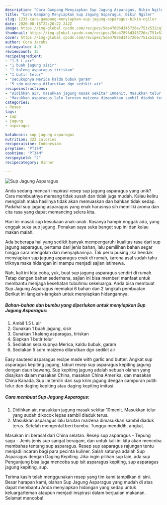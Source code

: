 ```yaml
---
description: "Cara Gampang Menyiapkan Sup Jagung Asparagus, Bikin Ngiler"
title: "Cara Gampang Menyiapkan Sup Jagung Asparagus, Bikin Ngiler"
slug: 1233-cara-gampang-menyiapkan-sup-jagung-asparagus-bikin-ngiler
date: 2020-08-15T22:28:22.242Z
image: https://img-global.cpcdn.com/recipes/5da47896d345726e/751x532cq70/sup-jagung-asparagus-foto-resep-utama.jpg
thumbnail: https://img-global.cpcdn.com/recipes/5da47896d345726e/751x532cq70/sup-jagung-asparagus-foto-resep-utama.jpg
cover: https://img-global.cpcdn.com/recipes/5da47896d345726e/751x532cq70/sup-jagung-asparagus-foto-resep-utama.jpg
author: Cora Jacobs
ratingvalue: 4.9
reviewcount: 15
recipeingredient:
- "1.5 L air"
- "1 buah jagung sisir"
- "1 kaleng asparagus tiriskan"
- "1 butir telur"
- "secukupnya Merica kaldu bubuk garam"
- "5 sdm maizena dilarutkan dgn sedikit air"
recipeinstructions:
- "Didihkan air, masukkan jagung masak sekitar 10menit. Masukkan telur yang sudah dikocok lepas sambil diaduk terus."
- "Masukkan asparagus lalu larutan maizena dimasukkan sambil diaduk terus. Setelah mengental beri bumbu. Tunggu mendidih, angkat."
categories:
- Resep
tags:
- sup
- jagung
- asparagus

katakunci: sup jagung asparagus 
nutrition: 223 calories
recipecuisine: Indonesian
preptime: "PT17M"
cooktime: "PT34M"
recipeyield: "2"
recipecategory: Dinner

---
```



![Sup Jagung Asparagus](https://img-global.cpcdn.com/recipes/5da47896d345726e/751x532cq70/sup-jagung-asparagus-foto-resep-utama.jpg)

Anda sedang mencari inspirasi resep sup jagung asparagus yang unik? Cara membuatnya memang tidak susah dan tidak juga mudah. Kalau keliru mengolah maka hasilnya tidak akan memuaskan dan bahkan tidak sedap. Padahal sup jagung asparagus yang enak harusnya sih memiliki aroma dan cita rasa yang dapat memancing selera kita.

Hari ini masak sup kesukaan anak-anak. Rasanya hampir enggak ada, yang enggak suka sup jagung. Ponakan saya suka banget sup ini dan kalau makan malah.

Ada beberapa hal yang sedikit banyak mempengaruhi kualitas rasa dari sup jagung asparagus, pertama dari jenis bahan, lalu pemilihan bahan segar hingga cara mengolah dan menyajikannya. Tak perlu pusing jika hendak menyiapkan sup jagung asparagus enak di rumah, karena asal sudah tahu triknya maka hidangan ini mampu menjadi sajian istimewa.


Nah, kali ini kita coba, yuk, buat sup jagung asparagus sendiri di rumah. Tetap dengan bahan sederhana, sajian ini bisa memberi manfaat untuk membantu menjaga kesehatan tubuhmu sekeluarga. Anda bisa membuat Sup Jagung Asparagus memakai 6 bahan dan 2 langkah pembuatan. Berikut ini langkah-langkah untuk menyiapkan hidangannya.

<!--inarticleads1-->

##### Bahan-bahan dan bumbu yang diperlukan untuk menyiapkan Sup Jagung Asparagus:

1. Ambil 1.5 L air
1. Gunakan 1 buah jagung, sisir
1. Gunakan 1 kaleng asparagus, tiriskan
1. Siapkan 1 butir telur
1. Sediakan secukupnya Merica, kaldu bubuk, garam
1. Sediakan 5 sdm maizena dilarutkan dgn sedikit air


Easy sauteed asparagus recipe made with garlic and butter. Angkat sup asparagus kepiting jagung, taburi resep sup asparagus kepiting jagung dengan daun bawang. Sup kepiting jagung adalah sebuah olahan yang disajikan dalam masakan China, masakan China Amerika, dan masakan China Kanada. Sup ini terdiri dari sup krim jagung dengan campuran putih telur dan daging kepiting atau daging kepiting imitasi. 

<!--inarticleads2-->

##### Cara membuat Sup Jagung Asparagus:

1. Didihkan air, masukkan jagung masak sekitar 10menit. Masukkan telur yang sudah dikocok lepas sambil diaduk terus.
1. Masukkan asparagus lalu larutan maizena dimasukkan sambil diaduk terus. Setelah mengental beri bumbu. Tunggu mendidih, angkat.


Masakan ini berasal dari China selatan. Resep sup asparagus - Tepung sagu - Jenis jenis sup sangat beragam, dan untuk kali ini kita akan mencoba membahas tentang sup asparagus. Resep sup asparagus rajungan tentu menjadi incaran bagi para pecinta kuliner. Salah satunya adalah Sup Asparagus dengan Daging Kepiting. Jika ingin pilihan sup lain, ada sup Pengunjung bisa juga mencoba sup isit asparagus kepiting, sup asparagus jagung kepiting, sup. 

Terima kasih telah menggunakan resep yang tim kami tampilkan di sini. Besar harapan kami, olahan Sup Jagung Asparagus yang mudah di atas dapat membantu Anda menyiapkan hidangan yang sedap untuk keluarga/teman ataupun menjadi inspirasi dalam berjualan makanan. Selamat mencoba!
